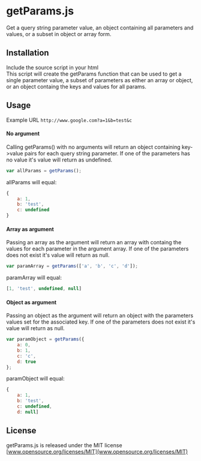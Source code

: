 # getParams.js
Get a query string parameter value, an object containing all parameters and values, or a subset in object or array form.

## Installation
Include the source script in your html <br>
This script will create the getParams function that can be used to get a single parameter value, a subset of parameters as either an array or object, or an object containg the keys and values for all params.

## Usage

Example URL `http://www.google.com?a=1&b=test&c`

#### No argument
Calling getParams() with no arguments will return an object containing key->value pairs for each query string parameter.
If one of the parameters has no value it's value will return as undefined.

```js
var allParams = getParams();
```

allParams will equal:
```js
{
    a: 1,
    b: 'test',
    c: undefined
}
```

#### Array as argument
Passing an array as the argument will return an array with containg the values for each parameter in the argument array.
If one of the parameters does not exist it's value will return as null.

```js
var paramArray = getParams(['a', 'b', 'c', 'd']);
```

paramArray will equal:
```js
[1, 'test', undefined, null]
```

#### Object as argument
Passing an object as the argument will return an object with the parameters values set for the associated key.
If one of the parameters does not exist it's value will return as null.

```js
var paramObject = getParams({
    a: 0,
    b: 1,
    c: 'c',
    d: true
};
```

paramObject will equal:
```js
{
    a: 1,
    b: 'test', 
    c: undefined, 
    d: null]
```

## License 
getParams.js is released under the MIT license <br>
[www.opensource.org/licenses/MIT](www.opensource.org/licenses/MIT)
